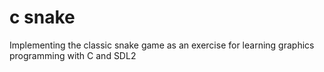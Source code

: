 # c snake

Implementing the classic snake game as an exercise for learning graphics programming with C and SDL2
